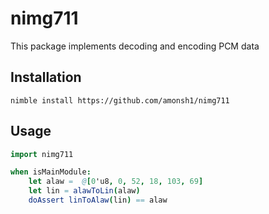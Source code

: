 # nimg711

This package implements decoding and encoding PCM data

## Installation

```nimble install https://github.com/amonsh1/nimg711```

## Usage

```nim
import nimg711

when isMainModule:
    let alaw =  @[0'u8, 0, 52, 18, 103, 69]
    let lin = alawToLin(alaw)
    doAssert linToAlaw(lin) == alaw
```
